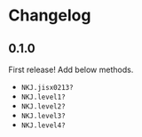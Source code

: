 # Changelog

## 0.1.0
First release!
Add below methods.
- `NKJ.jisx0213?`
- `NKJ.level1?`
- `NKJ.level2?`
- `NKJ.level3?`
- `NKJ.level4?`
